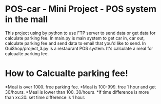 # POS-car - Mini Project - POS system in the mall
This project using by python to use FTP server to send data or get data for calculate parking fee. 
In main.py is main system to get car in, car out, calculate parking fee and send data to email that you'd like to send.
In GuiShop/project_3.py is a restaurant POS system. It's calculate a meal for calcualte parking fee.

# How to Calcualte parking fee!
 *Meal is over 1000. free parking fee.
 *Meal is 100-999. free 1 hour and get 30/hours.
 *Meal is lower than 100. 30/hours.
 *if time difference is more than xx:30. set time difference is 1 hour.
